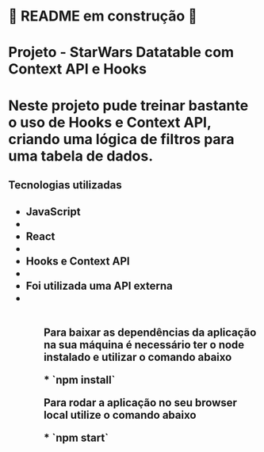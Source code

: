 # 🚧 README em construção 🚧

<!-- Olá, Tryber!

Esse é apenas um arquivo inicial para o README do seu projeto.

É essencial que você preencha esse documento por conta própria, ok?

Não deixe de usar nossas dicas de escrita de README de projetos, e deixe sua criatividade brilhar!

⚠️ IMPORTANTE: você precisa deixar nítido:
- quais arquivos/pastas foram desenvolvidos por você; 
- quais arquivos/pastas foram desenvolvidos por outra pessoa estudante;
- quais arquivos/pastas foram desenvolvidos pela Trybe.

-->

<h1>Projeto - StarWars Datatable com Context API e Hooks<h1/>
<p>Neste projeto pude treinar bastante o uso de Hooks e Context API, criando uma lógica de filtros para uma tabela de dados.<p/>
  
##
  
<h2>Tecnologias utilizadas<h2/>
 <ul>
   <li>JavaScript<li/>
   <li>React<li/>
   <li>Hooks e Context API<li/>
   <li>Foi utilizada uma API externa<li/>
 <ul/>
   
 ##
   
<p>Para baixar as dependências da aplicação na sua máquina é necessário ter o node instalado e utilizar o comando abaixo<p/>
* `npm install`
   
<p>Para rodar a aplicação no seu browser local utilize o comando abaixo<p/>
* `npm start`
